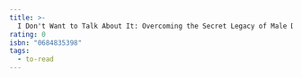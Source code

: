 ```yaml
---
title: >-
  I Don't Want to Talk About It: Overcoming the Secret Legacy of Male Depression
rating: 0
isbn: "0684835398"
tags:
  - to-read
---
```



